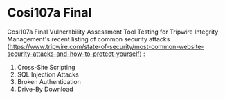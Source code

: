 # Cosi107a Final
Cosi107a Final Vulnerability Assessment Tool 
Testing for Tripwire Integrity Management's recent listing of common security attacks (https://www.tripwire.com/state-of-security/most-common-website-security-attacks-and-how-to-protect-yourself) :
  1. Cross-Site Scripting
  2. SQL Injection Attacks
  3. Broken Authentication
  4. Drive-By Download
  
